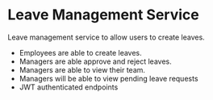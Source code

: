 # Leave Management Service

Leave management service to allow users to create leaves.
 - Employees are able to create leaves.
 - Managers are able approve and reject leaves.
 - Managers are able to view their team.
 - Managers will be able to view pending leave requests
 -  JWT authenticated endpoints
